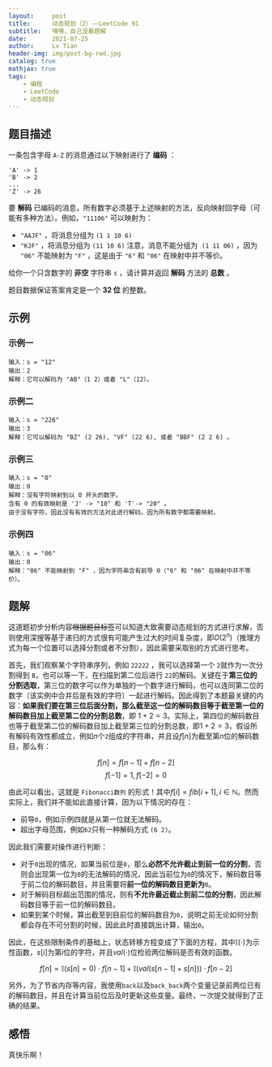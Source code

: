 ```yaml
---
layout:     post
title:      动态规划（2）——LeetCode 91
subtitle:   嘿嘿，自己没看题解
date:       2021-07-25
author:     Lv Tian
header-img: img/post-bg-rwd.jpg
catalog: true
mathjax: true
tags:
    - 编程
    - LeetCode
    - 动态规划
--- 
```


## 题目描述

一条包含字母 `A-Z` 的消息通过以下映射进行了 **编码** ：
```
'A' -> 1
'B' -> 2
...
'Z' -> 26
```

要 **解码** 已编码的消息，所有数字必须基于上述映射的方法，反向映射回字母（可能有多种方法）。例如，`"11106"` 可以映射为：

- `"AAJF"` ，将消息分组为 `(1 1 10 6)`
- `"KJF"` ，将消息分组为 `(11 10 6)`
注意，消息不能分组为  `(1 11 06)` ，因为 `"06"` 不能映射为 `"F"` ，这是由于 `"6"` 和 `"06"` 在映射中并不等价。

给你一个只含数字的 **非空** 字符串 `s` ，请计算并返回 **解码** 方法的 **总数** 。

题目数据保证答案肯定是一个 **32 位** 的整数。

## 示例

### 示例一

```
输入：s = "12"
输出：2
解释：它可以解码为 "AB"（1 2）或者 "L"（12）。
```

### 示例二

```
输入：s = "226"
输出：3
解释：它可以解码为 "BZ" (2 26), "VF" (22 6), 或者 "BBF" (2 2 6) 。
```

### 示例三

```
输入：s = "0"
输出：0
解释：没有字符映射到以 0 开头的数字。
含有 0 的有效映射是 'J' -> "10" 和 'T'-> "20" 。
由于没有字符，因此没有有效的方法对此进行解码，因为所有数字都需要映射。
```

### 示例四

```
输入：s = "06"
输出：0
解释："06" 不能映射到 "F" ，因为字符串含有前导 0（"6" 和 "06" 在映射中并不等价）。
```

## 题解

这道题初步分析内容~~根据题目标签~~可以知道大致需要动态规划的方式进行求解，否则使用深搜等基于递归的方式很有可能产生过大的时间复杂度，即$O(2^n)$（推理方式为每一个位置可以选择分割或者不分割），因此需要采取别的方式进行思考。

首先，我们观察某个字符串序列，例如 ``22222`` ，我可以选择第一个 `2`就作为一次分割得到 `B`，也可以等一下，在扫描到第二位后进行 ``22``的解码。关键在于**第三位的分割选取**，第三位的数字可以作为单独的一个数字进行解码，也可以连同第二位的数字（该实例中合并后是有效的字符）一起进行解码。因此得到了本题最关键的内容：**如果我们要在第三位后面分割，那么截至这一位的解码数目等于截至第一位的解码数目加上截至第二位的分割总数**，即 $1+2=3$。实际上，第四位的解码数目也等于截至第二位的解码数目加上截至第三位的分割总数，即$1+2=3$，假设所有解码有效性都成立，例如$n$个`2`组成的字符串，并且设$f[n]$为截至第$n$位的解码数目，那么有：

$$ f[n] = f[n-1] + f[n-2]$$
$$ f[-1] = 1, f[-2] = 0$$

由此可以看出，这就是 `Fibonacci数列` 的形式！其中$f[i] = fib[i+1], i\in\mathbb{N}$。然而实际上，我们并不能如此直接计算，因为以下情况的存在：

- 前导`0`，例如示例四就是从第一位就无法解码。
- 超出字母范围，例如`62`只有一种解码方式 `(6 2)`。

因此我们需要对操作进行判断：

- 对于`0`出现的情况，如果当前位是`0`，那么**必然不允许截止到前一位的分割**，否则会出现第一位为`0`的无法解码的情况，因此当前位为`0`的情况下，解码数目等于前二位的解码数目，并且需要将**前一位的解码数目更新为**`0`。
- 对于解码目标超出范围的情况，则有**不允许最近截止到前二位的分割**，因此解码数目等于前一位的解码数目。
- 如果到某个时候，算出截至到目前位的解码数目为`0`，说明之前无论如何分割都会存在不可分割的时候，因此此时直接跳出计算，输出`0`。

因此，在这些限制条件的基础上，状态转移方程变成了下面的方程，其中$\mathbb{I}(\cdot)$为示性函数，$s[i]$为第$i$位的字符，并且$val(\cdot)$位检验两位解码是否有效的函数。

$$ f[n] = \mathbb{I}(s[n] = 0)\cdot f[n-1] + \mathbb{I}(val(s[n-1]+s[n]))\cdot f[n-2]$$

另外，为了节省内存等内容，我使用`back`以及`back_back`两个变量记录前两位已有的解码数目，并且在计算当前位后及时更新这些变量。最终，一次提交就得到了正确的结果。

## 感悟

真快乐啊！